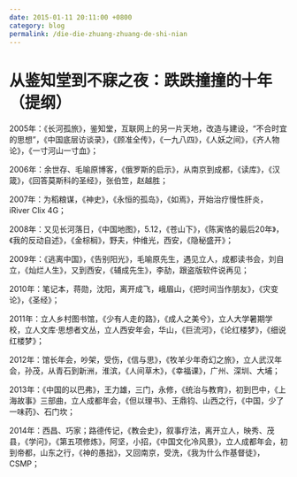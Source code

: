 ```yaml
---
date: 2015-01-11 20:11:00 +0800
category: blog
permalink: /die-die-zhuang-zhuang-de-shi-nian
---
```


# 从鉴知堂到不寐之夜：跌跌撞撞的十年（提纲）

2005年：《长河孤旅》，鉴知堂，互联网上的另一片天地，改造与建设，“不合时宜的思想”，《中国底层访谈录》，《顾准全传》，《一九八四》，《人妖之间》，《齐人物论》，《一寸河山一寸血》；

2006年：余世存、毛喻原博客，《俄罗斯的启示》，从南京到成都，《读库》，《汉箴》，《回答莫斯科的圣经》，张伯笠，赵越胜；

2007年：为稻粮谋，《神史》，《永恒的孤岛》，《如焉》，开始治疗慢性肝炎，iRiver Clix 4G；

2008年：又见长河落日，《中国地图》，5.12，《苍山下》，《陈寅恪的最后20年》，《我的反动自述》，《金棕榈》，野夫，仲维光，西安，《隐秘盛开》；

2009年：《逃离中国》，《告别阳光》，毛喻原先生，遇见立人，成都读书会，刘自立，《灿烂人生》，又到西安，《辅成先生》，李劼，跟盗版软件说再见；

2010年：笔记本，蒋勋，沈阳，离开成飞，峨眉山，《把时间当作朋友》，《灾变论》，《圣经》；

2011年：立人乡村图书馆，《少有人走的路》，《成人之美兮》，立人大学暑期学校，立人文库·思想者文丛，立人西安年会，华山，《巨流河》，《论红楼梦》，《细说红楼梦》；

2012年：馆长年会，吵架，受伤，《信与思》，《牧羊少年奇幻之旅》，立人武汉年会，孙茂，从青石到新洲，淮滨，《人间草木》，《幸福课》，广州、深圳、大埔；

2013年：《中国的以巴弗》，王力雄，三门，永修，《统治与教育》，初到巴中，《上海故事》三部曲，立人成都年会，《但以理书》、王鼎钧、山西之行，《中国，少了一味药》、石门坎；

2014年：西昌、巧家；路德传记，《教会史》，叙事疗法，离开立人，映秀、茂县，《学问》，《第五项修炼》，阿坚，小招，《中国文化冷风景》，立人成都年会，初到帝都，山东之行，《神的愚拙》，又回南京，受洗，《我为什么作基督徒》，CSMP；
